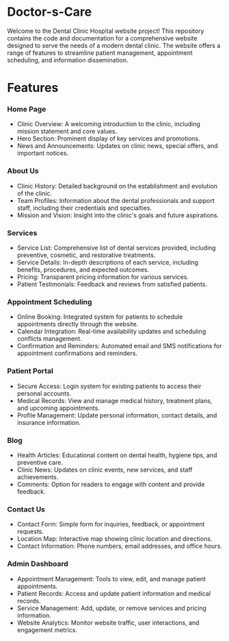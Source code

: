 # Doctor-s-Care

Welcome to the Dental Clinic Hospital website project! This repository contains the code and documentation for a comprehensive website designed to serve the needs of a modern dental clinic. The website offers a range of features to streamline patient management, appointment scheduling, and information dissemination.

# Features
### Home Page
- Clinic Overview: A welcoming introduction to the clinic, including mission statement and core values.
- Hero Section: Prominent display of key services and promotions.
- News and Announcements: Updates on clinic news, special offers, and important notices.

### About Us
- Clinic History: Detailed background on the establishment and evolution of the clinic.
- Team Profiles: Information about the dental professionals and support staff, including their credentials and specialties.
- Mission and Vision: Insight into the clinic's goals and future aspirations.

### Services
- Service List: Comprehensive list of dental services provided, including preventive, cosmetic, and restorative treatments.
- Service Details: In-depth descriptions of each service, including benefits, procedures, and expected outcomes.
- Pricing: Transparent pricing information for various services.
- Patient Testimonials: Feedback and reviews from satisfied patients.

### Appointment Scheduling
- Online Booking: Integrated system for patients to schedule appointments directly through the website.
- Calendar Integration: Real-time availability updates and scheduling conflicts management.
- Confirmation and Reminders: Automated email and SMS notifications for appointment confirmations and reminders.

### Patient Portal
- Secure Access: Login system for existing patients to access their personal accounts.
- Medical Records: View and manage medical history, treatment plans, and upcoming appointments.
- Profile Management: Update personal information, contact details, and insurance information.

### Blog
- Health Articles: Educational content on dental health, hygiene tips, and preventive care.
- Clinic News: Updates on clinic events, new services, and staff achievements.
- Comments: Option for readers to engage with content and provide feedback.

### Contact Us
- Contact Form: Simple form for inquiries, feedback, or appointment requests.
- Location Map: Interactive map showing clinic location and directions.
- Contact Information: Phone numbers, email addresses, and office hours.

### Admin Dashboard
- Appointment Management: Tools to view, edit, and manage patient appointments.
- Patient Records: Access and update patient information and medical records.
- Service Management: Add, update, or remove services and pricing information.
- Website Analytics: Monitor website traffic, user interactions, and engagement metrics.

